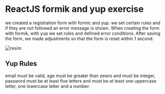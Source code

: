 # ReactJS formik and yup exercise

we created a registration form with formic and yup. 
we set certain rules and if they are not followed an error message is shown. 
When creating the form with formik, with yup we set rules and defined error conditions.
After saving the form, we made adjustments so that the form is reset within 1 second.

![resim](https://github.com/mbrkilic/formikExercise/assets/80039230/a36801ee-f7bb-4758-b789-31ce60fbef07)

## Yup Rules 
email must be valid, age must be greater than zewro and must be integer, password must be at least five letters and must be at least one uppercase letter, one lowercase letter and a number.
